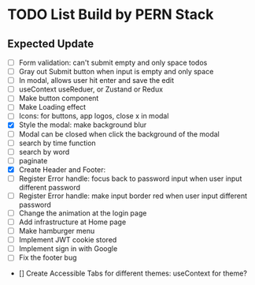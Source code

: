# TODO List Build by PERN Stack

## Expected Update

- [ ] Form validation: can't submit empty and only space todos
- [ ] Gray out Submit button when input is empty and only space
- [ ] In modal, allows user hit enter and save the edit
- [ ] useContext useReduer, or Zustand or Redux
- [ ] Make button component
- [ ] Make Loading effect
- [ ] Icons: for buttons, app logos, close x in modal
- [x] Style the modal: make background blur
- [ ] Modal can be closed when click the background of the modal
- [ ] search by time function
- [ ] search by word
- [ ] paginate
- [x] Create Header and Footer:
- [ ] Register Error handle: focus back to password input when user input different password
- [ ] Register Error handle: make input border red when user input different password
- [ ] Change the animation at the login page
- [ ] Add infrastructure at Home page
- [ ] Make hamburger menu
- [ ] Implement JWT cookie stored
- [ ] Implement sign in with Google
- [ ] Fix the footer bug
- [] Create Accessible Tabs for different themes: useContext for theme?
